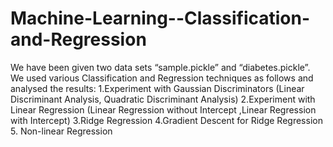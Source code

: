 # Machine-Learning--Classification-and-Regression
We have been given two data sets “sample.pickle” and “diabetes.pickle”. We used various Classification and Regression techniques as follows and analysed the results:
1.Experiment with Gaussian Discriminators
  (Linear Discriminant Analysis, Quadratic Discriminant Analysis)
2.Experiment with Linear Regression
  (Linear Regression without Intercept
  ,Linear Regression with Intercept)
3.Ridge Regression 
4.Gradient Descent for Ridge Regression 
5. Non-linear Regression


